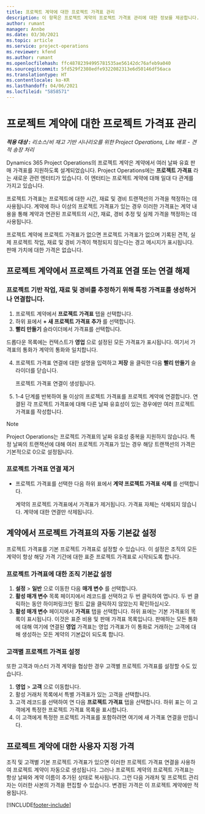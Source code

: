 ```yaml
---
title: 프로젝트 계약에 대한 프로젝트 가격표 관리
description: 이 항목은 프로젝트 계약의 프로젝트 가격표 관리에 대한 정보를 제공합니다.
author: rumant
manager: Annbe
ms.date: 03/30/2021
ms.topic: article
ms.service: project-operations
ms.reviewer: kfend
ms.author: rumant
ms.openlocfilehash: ffc48782394995781535ae56142dc76afeb9a040
ms.sourcegitcommit: 5fd529f2308edfe9322082313e6d50146df56aca
ms.translationtype: HT
ms.contentlocale: ko-KR
ms.lasthandoff: 04/06/2021
ms.locfileid: "5858571"
---
```

# <a name="manage-project-price-lists-on-project-contracts"></a>프로젝트 계약에 대한 프로젝트 가격표 관리

_**적용 대상 :** 리소스/비 재고 기반 시나리오를 위한 Project Operations, Lite 배포 - 견적 송장 처리_

Dynamics 365 Project Operations의 프로젝트 계약은 계약에서 여러 날짜 유효 판매 가격표를 지원하도록 설계되었습니다. Project Operations에는 **프로젝트 가격표** 라는 새로운 관련 엔터티가 있습니다. 이 엔터티는 프로젝트 계약에 대해 일대 다 관계를 가지고 있습니다.

프로젝트 가격표는 프로젝트에 대한 시간, 재료 및 경비 트랜잭션의 가격을 책정하는 데 사용됩니다. 계약에 하나 이상의 프로젝트 가격표가 있는 경우 이러한 가격표는 계약 내용을 통해 계약과 연관된 프로젝트의 시간, 재료, 경비 추정 및 실제 가격을 책정하는 데 사용됩니다.

프로젝트 계약에 프로젝트 가격표가 없으면 프로젝트 가격표가 없으며 기록된 견적, 실제 프로젝트 작업, 재료 및 경비 가격이 책정되지 않는다는 경고 메시지가 표시됩니다. 판매 가치에 대한 가격은 없습니다.

## <a name="associate-or-unassociate-a-project-price-list-on-a-project-contract"></a>프로젝트 계약에서 프로젝트 가격표 연결 또는 연결 해제

### <a name="create-or-associate-a-specific-price-list-for-estimating-project-based-work-material-and-expenses"></a>프로젝트 기반 작업, 재료 및 경비를 추정하기 위해 특정 가격표를 생성하거나 연결합니다.

1. 프로젝트 계약에서 **프로젝트 가격표** 탭을 선택합니다.
2. 하위 표에서 **+ 새 프로젝트 가격표 추가** 를 선택합니다.
3. **빨리 만들기** 슬라이더에서 가격표를 선택합니다. 

  드롭다운 목록에는 컨텍스트가 **영업** 으로 설정된 모든 가격표가 표시됩니다. 여기서 가격표의 통화가 계약의 통화와 일치합니다.
  
4. 프로젝트 가격표 연결에 대한 설명을 입력하고 **저장** 을 클릭한 다음 **빨리 만들기** 슬라이더를 닫습니다.

   프로젝트 가격표 연결이 생성됩니다.
   
5. 1-4 단계를 반복하여 둘 이상의 프로젝트 가격표를 프로젝트 계약에 연결합니다. 연결된 각 프로젝트 가격표에 대해 다른 날짜 유효성이 있는 경우에만 여러 프로젝트 가격표를 작성합니다.

> [!NOTE]
> Project Operations는 프로젝트 가격표의 날짜 유효성 중복을 지원하지 않습니다. 특정 날짜의 트랜잭션에 대해 여러 프로젝트 가격표가 있는 경우 해당 트랜잭션의 가격은 기본적으로 0으로 설정됩니다.

### <a name="remove-a-project-price-list-association"></a>프로젝트 가격표 연결 제거

- 프로젝트 가격표를 선택한 다음 하위 표에서 **계약 프로젝트 가격표 삭제** 를 선택합니다. 

  계약의 프로젝트 가격표에서 가격표가 제거됩니다. 가격표 자체는 삭제되지 않습니다. 계약에 대한 연결만 삭제됩니다.

## <a name="set-up-automatic-defaulting-of-project-price-lists-on-a-contract"></a>계약에서 프로젝트 가격표의 자동 기본값 설정

프로젝트 가격표를 기본 프로젝트 가격표로 설정할 수 있습니다. 이 설정은 조직의 모든 계약이 항상 해당 가격 기간에 대한 표준 프로젝트 가격표로 시작되도록 합니다.

### <a name="set-up-the-organizational-default-for-project-price-lists"></a>프로젝트 가격표에 대한 조직 기본값 설정

1. **설정** > **일반** 으로 이동한 다음 **매개 변수** 를 선택합니다.
2. **활성 매개 변수** 목록 페이지에서 레코드를 선택하고 두 번 클릭하여 엽니다. 두 번 클릭하는 동안 하이퍼링크인 필드 값을 클릭하지 않았는지 확인하십시오. 
3. **활성 매개 변수** 페이지에서 **가격표** 탭을 선택합니다. 하위 표에는 기본 가격표의 목록이 표시됩니다. 이것은 표준 비용 및 판매 가격표 목록입니다. 판매하는 모든 통화에 대해 여기에 연결된 **영업** 가격표는 영업 가격표가 이 통화로 거래하는 고객에 대해 생성하는 모든 계약의 기본값이 되도록 합니다.

### <a name="set-up-a-customer-specific-project-price-list"></a>고객별 프로젝트 가격표 설정

또한 고객과 마스터 가격 계약을 협상한 경우 고객별 프로젝트 가격표를 설정할 수도 있습니다.

1. **영업** > **고객** 으로 이동합니다.
2. 활성 거래처 목록에서 특별 가격표가 있는 고객을 선택합니다.
3. 고객 레코드를 선택하여 연 다음 **프로젝트 가격표** 탭을 선택합니다. 하위 표는 이 고객에게 특정한 프로젝트 가격표 목록을 표시합니다. 
4. 이 고객에게 특정한 프로젝트 가격표를 포함하려면 여기에 새 가격표 연결을 만듭니다.

## <a name="custom-pricing-on-a-project-contract"></a>프로젝트 계약에 대한 사용자 지정 가격

조직 및 고객별 기본 프로젝트 가격표가 있으면 이러한 프로젝트 가격표 연결을 사용하여 프로젝트 계약이 자동으로 생성됩니다. 그러나 프로젝트 계약의 프로젝트 가격표는 항상 날짜와 계약 이름이 추가된 상태로 복사됩니다. 그런 다음 거래처 및 프로젝트 관리자는 이러한 사본의 가격을 편집할 수 있습니다. 변경된 가격은 이 프로젝트 계약에만 적용됩니다.


[!INCLUDE[footer-include](../includes/footer-banner.md)]
